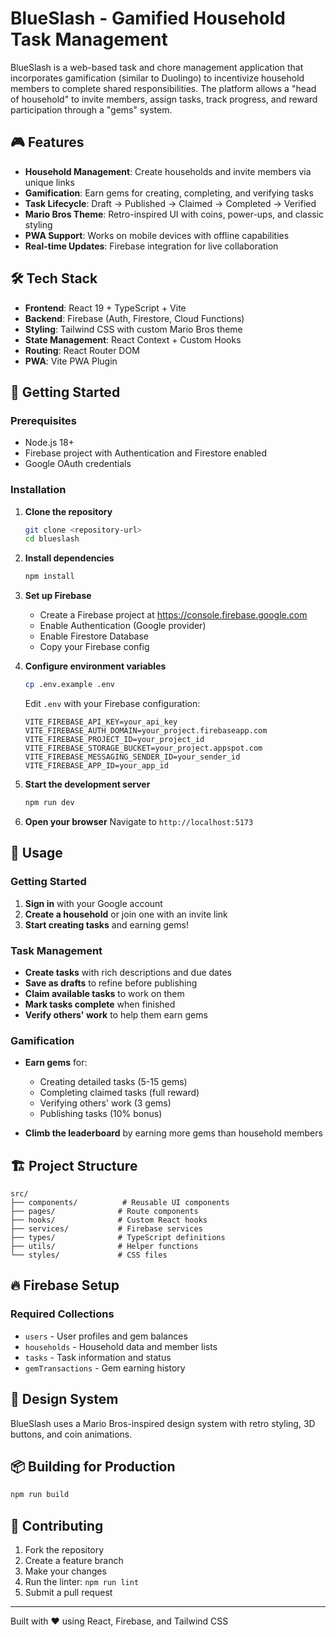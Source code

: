 # BlueSlash - Gamified Household Task Management

BlueSlash is a web-based task and chore management application that incorporates gamification (similar to Duolingo) to incentivize household members to complete shared responsibilities. The platform allows a "head of household" to invite members, assign tasks, track progress, and reward participation through a "gems" system.

## 🎮 Features

- **Household Management**: Create households and invite members via unique links
- **Gamification**: Earn gems for creating, completing, and verifying tasks
- **Task Lifecycle**: Draft → Published → Claimed → Completed → Verified
- **Mario Bros Theme**: Retro-inspired UI with coins, power-ups, and classic styling
- **PWA Support**: Works on mobile devices with offline capabilities
- **Real-time Updates**: Firebase integration for live collaboration

## 🛠 Tech Stack

- **Frontend**: React 19 + TypeScript + Vite
- **Backend**: Firebase (Auth, Firestore, Cloud Functions)
- **Styling**: Tailwind CSS with custom Mario Bros theme
- **State Management**: React Context + Custom Hooks
- **Routing**: React Router DOM
- **PWA**: Vite PWA Plugin

## 🚀 Getting Started

### Prerequisites

- Node.js 18+ 
- Firebase project with Authentication and Firestore enabled
- Google OAuth credentials

### Installation

1. **Clone the repository**
   ```bash
   git clone <repository-url>
   cd blueslash
   ```

2. **Install dependencies**
   ```bash
   npm install
   ```

3. **Set up Firebase**
   - Create a Firebase project at https://console.firebase.google.com
   - Enable Authentication (Google provider)
   - Enable Firestore Database
   - Copy your Firebase config

4. **Configure environment variables**
   ```bash
   cp .env.example .env
   ```
   
   Edit `.env` with your Firebase configuration:
   ```
   VITE_FIREBASE_API_KEY=your_api_key
   VITE_FIREBASE_AUTH_DOMAIN=your_project.firebaseapp.com
   VITE_FIREBASE_PROJECT_ID=your_project_id
   VITE_FIREBASE_STORAGE_BUCKET=your_project.appspot.com
   VITE_FIREBASE_MESSAGING_SENDER_ID=your_sender_id
   VITE_FIREBASE_APP_ID=your_app_id
   ```

5. **Start the development server**
   ```bash
   npm run dev
   ```

6. **Open your browser**
   Navigate to `http://localhost:5173`

## 📱 Usage

### Getting Started
1. **Sign in** with your Google account
2. **Create a household** or join one with an invite link
3. **Start creating tasks** and earning gems!

### Task Management
- **Create tasks** with rich descriptions and due dates
- **Save as drafts** to refine before publishing
- **Claim available tasks** to work on them
- **Mark tasks complete** when finished
- **Verify others' work** to help them earn gems

### Gamification
- **Earn gems** for:
  - Creating detailed tasks (5-15 gems)
  - Completing claimed tasks (full reward)
  - Verifying others' work (3 gems)
  - Publishing tasks (10% bonus)

- **Climb the leaderboard** by earning more gems than household members

## 🏗 Project Structure

```
src/
├── components/          # Reusable UI components
├── pages/              # Route components
├── hooks/              # Custom React hooks
├── services/           # Firebase services
├── types/              # TypeScript definitions
├── utils/              # Helper functions
└── styles/             # CSS files
```

## 🔥 Firebase Setup

### Required Collections
- `users` - User profiles and gem balances
- `households` - Household data and member lists
- `tasks` - Task information and status
- `gemTransactions` - Gem earning history

## 🎨 Design System

BlueSlash uses a Mario Bros-inspired design system with retro styling, 3D buttons, and coin animations.

## 📦 Building for Production

```bash
npm run build
```

## 🤝 Contributing

1. Fork the repository
2. Create a feature branch
3. Make your changes
4. Run the linter: `npm run lint`
5. Submit a pull request

---

Built with ❤️ using React, Firebase, and Tailwind CSS
